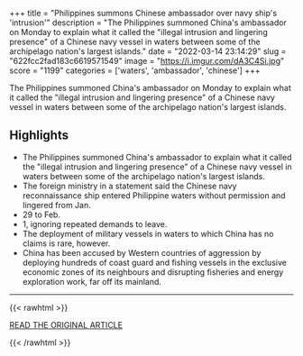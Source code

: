 +++
title = "Philippines summons Chinese ambassador over navy ship's 'intrusion'"
description = "The Philippines summoned China's ambassador on Monday to explain what it called the \"illegal intrusion and lingering presence\" of a Chinese navy vessel in waters between some of the archipelago nation's largest islands."
date = "2022-03-14 23:14:29"
slug = "622fcc2fad183c6619571549"
image = "https://i.imgur.com/dA3C4Si.jpg"
score = "1199"
categories = ['waters', 'ambassador', 'chinese']
+++

The Philippines summoned China's ambassador on Monday to explain what it called the \"illegal intrusion and lingering presence\" of a Chinese navy vessel in waters between some of the archipelago nation's largest islands.

## Highlights

- The Philippines summoned China's ambassador to explain what it called the "illegal intrusion and lingering presence" of a Chinese navy vessel in waters between some of the archipelago nation's largest islands.
- The foreign ministry in a statement said the Chinese navy reconnaissance ship entered Philippine waters without permission and lingered from Jan.
- 29 to Feb.
- 1, ignoring repeated demands to leave.
- The deployment of military vessels in waters to which China has no claims is rare, however.
- China has been accused by Western countries of aggression by deploying hundreds of coast guard and fishing vessels in the exclusive economic zones of its neighbours and disrupting fisheries and energy exploration work, far off its mainland.

---

{{< rawhtml >}}
  <p class="article-category">
    <a target="_blank" href="https://www.reuters.com/world/china/philippines-summons-chinese-ambassador-over-navy-ships-intrusion-2022-03-14/">READ THE ORIGINAL ARTICLE</a>
  </p>
{{< /rawhtml >}}
